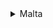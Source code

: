 <details>
<summary>Malta</summary>

| Projevts | Services | CI/CD | Dockerfile |
| ----------- | ----------- |
|  Core | backend| [malta/core-backend-ci.yml](https://git.wldev.app/gitlabci/ci-cd/-/blob/master/malta/core-backend-ci.yml)  | [ci-cd/malta/dockerfile/backend/Dockerfile](https://git.wldev.app/gitlabci/ci-cd/-/tree/master/malta/dockerfile/backend)) |
| Содержимое 3 | Содержимое 4 |

</details>
